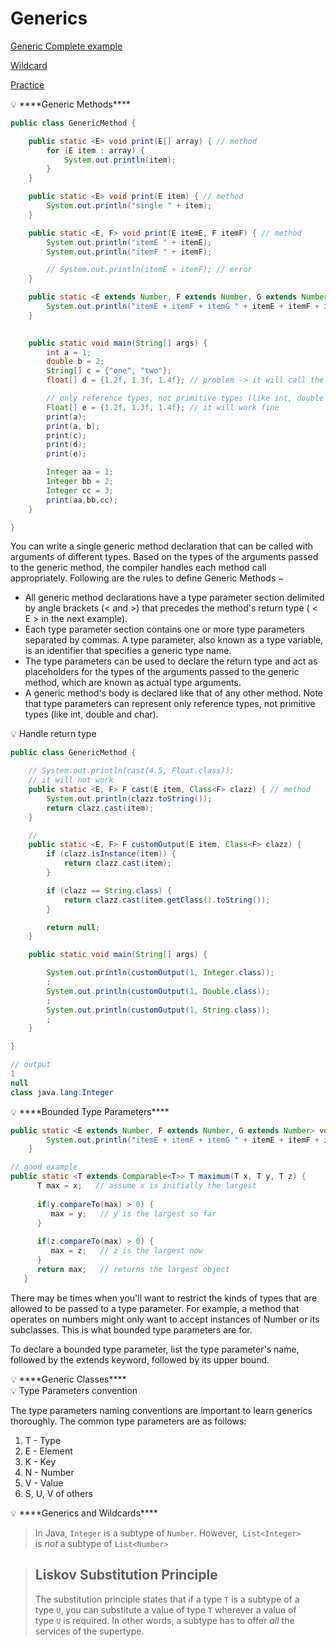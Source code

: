 # Generics

[Generic Complete example](Generics%20ed1f3ac94e6442829230546d030bc34e4e/Generic%20Complete%20example%20c4dc0ceddf2e4691844d8fdad1cbb3fb.md)

[Wildcard](Generics%20ed1f3ac94e6442829230546d030bc34e4e/Wildcard%20cc281dd50b2042f5855f3bb34944cdd1.md)

[Practice](Generics%20ed1f3ac94e6442829230546d030bc34e4e/Practice%2057ba435122254df3b084715b1e405e8e.md)

<aside>
💡 ****Generic Methods****

</aside>

```java
public class GenericMethod {

    public static <E> void print(E[] array) { // method
        for (E item : array) {
            System.out.println(item);
        }
    }

    public static <E> void print(E item) { // method
        System.out.println("single " + item);
    }

    public static <E, F> void print(E itemE, F itemF) { // method
        System.out.println("itemE " + itemE);
        System.out.println("itemF " + itemF);

        // System.out.println(itemE + itemF); // error
    }

    public static <E extends Number, F extends Number, G extends Number> void print(E itemE, F itemF, G itemG) { // method bounded
        System.out.println("itemE + itemF + itemG " + itemE + itemF + itemG);
    }
		

    public static void main(String[] args) {
        int a = 1;
        double b = 2;
        String[] c = {"one", "two"};
        float[] d = {1.2f, 1.3f, 1.4f}; // problem -> it will call the single method

        // only reference types, not primitive types (like int, double and char)
        Float[] e = {1.2f, 1.3f, 1.4f}; // it will work fine
        print(a);
        print(a, b);
        print(c);
        print(d);
        print(e);

        Integer aa = 1;
        Integer bb = 2;
        Integer cc = 3;
        print(aa,bb,cc);
    }

}
```

You can write a single generic method declaration that can be called with arguments of different types. Based on the
types of the arguments passed to the generic method, the compiler handles each method call appropriately. Following are
the rules to define Generic Methods −

- All generic method declarations have a type parameter section delimited by angle brackets (< and >) that precedes the
  method's return type ( < E > in the next example).
- Each type parameter section contains one or more type parameters separated by commas. A type parameter, also known as
  a type variable, is an identifier that specifies a generic type name.
- The type parameters can be used to declare the return type and act as placeholders for the types of the arguments
  passed to the generic method, which are known as actual type arguments.
- A generic method's body is declared like that of any other method. Note that type parameters can represent only
  reference types, not primitive types (like int, double and char).

<aside>
💡 Handle return type

</aside>

```java
public class GenericMethod {

    // System.out.println(cast(4.5, Float.class));
    // it will not work
    public static <E, F> F cast(E item, Class<F> clazz) { // method
        System.out.println(clazz.toString());
        return clazz.cast(item);
    }

    //
    public static <E, F> F customOutput(E item, Class<F> clazz) {
        if (clazz.isInstance(item)) {
            return clazz.cast(item);
        }

        if (clazz == String.class) {
            return clazz.cast(item.getClass().toString());
        }

        return null;
    }

    public static void main(String[] args) {

        System.out.println(customOutput(1, Integer.class));
        ;
        System.out.println(customOutput(1, Double.class));
        ;
        System.out.println(customOutput(1, String.class));
        ;
    }

}

// output
1
null
class java.lang.Integer
```

<aside>
💡 ****Bounded Type Parameters****

</aside>

```java
public static <E extends Number, F extends Number, G extends Number> void print(E itemE, F itemF, G itemG) { // method bounded
        System.out.println("itemE + itemF + itemG " + itemE + itemF + itemG);
    }

// good example
public static <T extends Comparable<T>> T maximum(T x, T y, T z) {
      T max = x;   // assume x is initially the largest
      
      if(y.compareTo(max) > 0) {
         max = y;   // y is the largest so far
      }
      
      if(z.compareTo(max) > 0) {
         max = z;   // z is the largest now                 
      }
      return max;   // returns the largest object   
   }
```

There may be times when you'll want to restrict the kinds of types that are allowed to be passed to a type parameter.
For example, a method that operates on numbers might only want to accept instances of Number or its subclasses. This is
what bounded type parameters are for.

To declare a bounded type parameter, list the type parameter's name, followed by the extends keyword, followed by its
upper bound.

<aside>
💡 ****Generic Classes****

</aside>

<aside>
💡 Type Parameters convention

</aside>

The type parameters naming conventions are important to learn generics thoroughly. The common type parameters are as
follows:

1. T - Type
2. E - Element
3. K - Key
4. N - Number
5. V - Value
6. S, U, V of others

<aside>
💡 ****Generics and Wildcards****

</aside>

> In Java, `Integer` is a subtype of `Number`. However,  `List<Integer>`
is *not* a subtype of `List<Number>`
>

>
>
>
> ## **Liskov Substitution Principle**
>
> The substitution principle states that if a type `T` is a subtype of a type `U`, you can substitute a value of type `T` wherever a value of type `U` is required. In other words, a subtype has to offer *all* the services of the supertype.
>